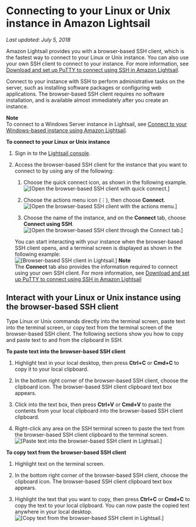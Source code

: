 # Connecting to your Linux or Unix instance in Amazon Lightsail<a name="lightsail-how-to-connect-to-your-instance-virtual-private-server"></a>

 *Last updated: July 5, 2018* 

Amazon Lightsail provides you with a browser\-based SSH client, which is the fastest way to connect to your Linux or Unix instance\. You can also use your own SSH client to connect to your instance\. For more information, see [Download and set up PuTTY to connect using SSH in Amazon Lightsail](lightsail-how-to-set-up-putty-to-connect-using-ssh.md)\.

Connect to your instance with SSH to perform administrative tasks on the server, such as installing software packages or configuring web applications\. The browser\-based SSH client requires no software installation, and is available almost immediately after you create an instance\.

**Note**  
To connect to a Windows Server instance in Lightsail, see [Connect to your Windows\-based instance using Amazon Lightsail](connect-to-your-windows-based-instance-using-amazon-lightsail.md)\.

**To connect to your Linux or Unix instance**

1. Sign in to the [Lightsail console](https://lightsail.aws.amazon.com/)\.

1. Access the browser\-based SSH client for the instance that you want to connect to by using any of the following:

   1. Choose the quick connect icon, as shown in the following example\.  
![\[Open the browser-based SSH client with quick connect.\]](https://d9yljz1nd5001.cloudfront.net/en_us/839d5f6fb9fda85efe16b0c03ccc5f0f/images/amazon-lightsail-quick-connect-to-your-instance-button.png)

   1. Choose the actions menu icon \(⋮\), then choose **Connect**\.  
![\[Open the browser-based SSH client with the actions menu.\]](https://d9yljz1nd5001.cloudfront.net/en_us/839d5f6fb9fda85efe16b0c03ccc5f0f/images/animated-gif-lightsail-instance-actions-menu-optimized.gif)

   1. Choose the name of the instance, and on the **Connect** tab, choose **Connect using SSH**\.  
![\[Open the browser-based SSH client through the Connect tab.\]](https://d9yljz1nd5001.cloudfront.net/en_us/839d5f6fb9fda85efe16b0c03ccc5f0f/images/amazon-lightsail-connect-using-ssh-button.png)

   You can start interacting with your instance when the browser\-based SSH client opens, and a terminal screen is displayed as shown in the following example:  
![\[Browser-based SSH client in Lightsail.\]](https://d9yljz1nd5001.cloudfront.net/en_us/839d5f6fb9fda85efe16b0c03ccc5f0f/images/amazon-lightsail-web-based-ssh-terminal.png)
**Note**  
The **Connect** tab also provides the information required to connect using your own SSH client\. For more information, see [Download and set up PuTTY to connect using SSH in Amazon Lightsail](lightsail-how-to-set-up-putty-to-connect-using-ssh.md)

## Interact with your Linux or Unix instance using the browser\-based SSH client<a name="interact-with-your-instance"></a>

Type Linux or Unix commands directly into the terminal screen, paste text into the terminal screen, or copy text from the terminal screen of the browser\-based SSH client\. The following sections show you how to copy and paste text to and from the clipboard in SSH\.

**To paste text into the browser\-based SSH client**

1. Highlight text in your local desktop, then press **Ctrl\+C** or **Cmd\+C** to copy it to your local clipboard\.

1. In the bottom right corner of the browser\-based SSH client, choose the clipboard icon\. The browser\-based SSH client clipboard text box appears\.

1. Click into the text box, then press **Ctrl\+V** or **Cmd\+V** to paste the contents from your local clipboard into the browser\-based SSH client clipboard\.

1. Right\-click any area on the SSH terminal screen to paste the text from the browser\-based SSH client clipboard to the terminal screen\.  
![\[Paste text into the browser-based SSH client in Lightsail.\]](https://d9yljz1nd5001.cloudfront.net/en_us/839d5f6fb9fda85efe16b0c03ccc5f0f/images/animated-gif-lightsail-paste-into-browser-terminal.gif)

**To copy text from the browser\-based SSH client**

1. Highlight text on the terminal screen\.

1. In the bottom right corner of the browser\-based SSH client, choose the clipboard icon\. The browser\-based SSH client clipboard text box appears\.

1. Highlight the text that you want to copy, then press **Ctrl\+C** or **Cmd\+C** to copy the text to your local clipboard\. You can now paste the copied text anywhere in your local desktop\.  
![\[Copy text from the browser-based SSH client in Lightsail.\]](https://d9yljz1nd5001.cloudfront.net/en_us/839d5f6fb9fda85efe16b0c03ccc5f0f/images/animated-gif-lightsail-copy-from-browser-terminal.gif)